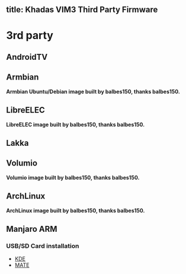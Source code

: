 title: Khadas VIM3 Third Party Firmware
---

# 3rd party
## AndroidTV

## Armbian
**Armbian Ubuntu/Debian image built by balbes150, thanks balbes150.**

## LibreELEC
**LibreELEC image built by balbes150, thanks balbes150.**

## Lakka

## Volumio
**Volumio image built by balbes150, thanks balbes150.**

## ArchLinux
**ArchLinux image built by balbes150, thanks balbes150.**

## Manjaro ARM
### USB/SD Card installation
* [KDE](https://osdn.net/projects/manjaro-arm/storage/vim3/kde/)
* [MATE](https://osdn.net/projects/manjaro-arm/storage/vim3/mate/)
